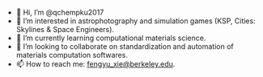 - 👋 Hi, I’m @qchempku2017
- 👀 I’m interested in astrophotography and simulation games (KSP, Cities: Skylines & Space Engineers).
- 🌱 I’m currently learning computational materials science.
- 💞️ I’m looking to collaborate on standardization and automation of materials computation softwares.
- 📫 How to reach me: fengyu_xie@berkeley.edu.

<!---
qchempku2017/qchempku2017 is a ✨ special ✨ repository because its `README.md` (this file) appears on your GitHub profile.
You can click the Preview link to take a look at your changes.
--->
